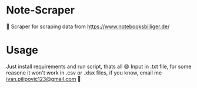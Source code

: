 # Note-Scraper
💎 Scraper for scraping data from https://www.notebooksbilliger.de/

# Usage

Just install requirements and run script, thats all 😄
Input in .txt file, for some reasone it won't work in .csv or .xlsx files, if you know, email me ivan.pilipovic123@gmail.com 📧
